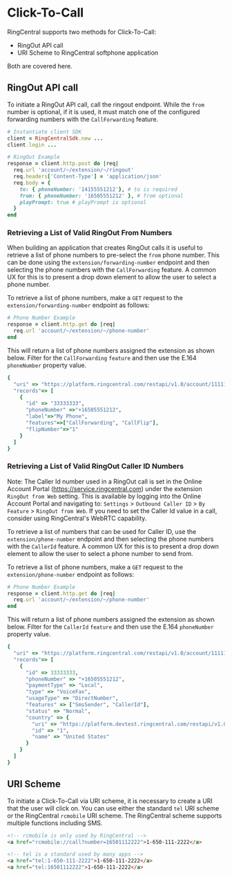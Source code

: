 # Click-To-Call

RingCentral supports two methods for Click-To-Call:

* RingOut API call
* URI Scheme to RingCentral softphone application

Both are covered here.

## RingOut API call

To initiate a RingOut API call, call the ringout endpoint. While the `from` number is optional, if it is used, it must match one of the configured forwarding numbers with the `CallForwarding` feature.

```ruby
# Instantiate client SDK
client = RingCentralSdk.new ...
client.login ...

# RingOut Example
response = client.http.post do |req|
  req.url 'account/~/extension/~/ringout'
  req.headers['Content-Type'] = 'application/json'
  req.body = {
    to: { phoneNumber: '14155551212'}, # to is required
    from: { phoneNumber: '16505551212' }, # from optional
    playPrompt: true # playPrompt is optional
  }
end
```

### Retrieving a List of Valid RingOut From Numbers

When building an application that creates RingOut calls it is useful to retrieve a list of phone numbers to pre-select the `from` phone number. This can be done using the `extension/forwarding-number` endpoint and then selecting the phone numbers with the `CallForwarding` feature. A common UX for this is to present a drop down element to allow the user to select a phone number.

To retrieve a list of phone numbers, make a `GET` request to the `extension/forwarding-number` endpoint as follows:

```ruby
# Phone Number Example
response = client.http.get do |req|
  req.url 'account/~/extension/~/phone-number'
end
```

This will return a list of phone numbers assigned the extension as shown below. Filter for the `CallForwarding` `feature` and then use the E.164 `phoneNumber` property value.

```ruby
{
  "uri" => "https://platform.ringcentral.com/restapi/v1.0/account/11111111/extension/22222222/forwarding-number?page=1&perPage=100"
  "records"=> [
    {
      "id" => "33333333",
      "phoneNumber" =>"+16505551212",
      "label"=>"My Phone",
      "features"=>["CallForwarding", "CallFlip"],
      "flipNumber"=>"1"
    }
  ]
}
```

### Retrieving a List of Valid RingOut Caller ID Numbers

Note: The Caller Id number used in a RingOut call is set in the Online Account Portal (https://service.ringcentral.com) under the extension `RingOut from Web` setting. This is available by logging into the Online Account Portal and navigating to: `Settings` > `Outbound Caller ID` > `By Feature` > `RingOut from Web`. If you need to set the Caller Id value in a call, consider using RingCentral's WebRTC capability.

To retrieve a list of numbers that can be used for Caller ID, use the `extension/phone-number` endpoint and then selecting the phone numbers with the `CallerId` feature. A common UX for this is to present a drop down element to allow the user to select a phone number to send from.

To retrieve a list of phone numbers, make a `GET` request to the `extension/phone-number` endpoint as follows:

```ruby
# Phone Number Example
response = client.http.get do |req|
  req.url 'account/~/extension/~/phone-number'
end
```

This will return a list of phone numbers assigned the extension as shown below. Filter for the `CallerId` `feature` and then use the E.164 `phoneNumber` property value.

```ruby
{
  "uri" => "https://platform.ringcentral.com/restapi/v1.0/account/11111111/extension/22222222/phone-number?page=1&perPage=100"
  "records"=> [
    {
      "id" => 33333333,
      "phoneNumber" => "+16505551212",
      "paymentType" => "Local",
      "type" => "VoiceFax",
      "usageType" => "DirectNumber",
      "features" => ["SmsSender", "CallerId"],
      "status" => "Normal",
      "country" => {
        "uri" => "https://platform.devtest.ringcentral.com/restapi/v1.0/dictionary/country/1",
        "id" => "1",
        "name" => "United States"
      }
    }
  ]
}
```

## URI Scheme

To initiate a Click-To-Call via URI scheme, it is necessary to create a URI that the user will click on. You can use either the standard `tel` URI scheme or the RingCentral `rcmobile` URI scheme. The RingCentral scheme supports multiple functions including SMS.

```html
<!-- rcmobile is only used by RingCentral -->
<a href="rcmobile://call?number=16501112222">1-650-111-2222</a>

<!-- tel is a standard used by many apps -->
<a href="tel:1-650-111-2222">1-650-111-2222</a>
<a href="tel:16501112222">1-650-111-2222</a>
```
